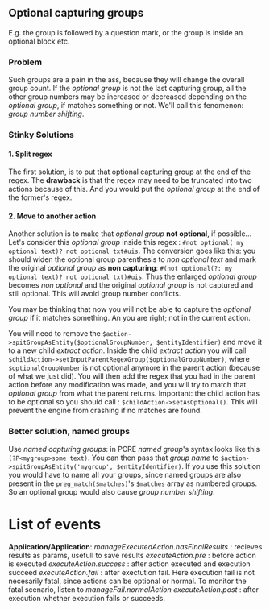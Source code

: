 ## Optional capturing groups
E.g. the group is followed by a question mark, or the group is inside an optional block etc.

### Problem
Such groups are a pain in the ass, because they will change the overall group count. If the _optional group_ is not the last capturing group, all the other group numbers may be increased or decreased depending on the _optional group_, if matches something or not. We'll call this fenomenon: _group number shifting_.

### Stinky Solutions
#### 1. Split regex
The first solution, is to put that optional capturing group at the end of the regex. The __drawback__ is that the regex may need to be truncated into two actions because of this. And you would put the _optional group_ at the end of the former's regex.

#### 2. Move to another action
Another solution is to make that _optional group_ __not optional__, if possible...
Let's consider this _optional group_ inside this regex : `#not optional( my optional text)? not optional txt#uis`.
The conversion goes like this: you should widen the optional group parenthesis to _non optional text_ and mark the original _optional group_ as __non capturing__: `#(not optional(?: my optional text)? not optional txt)#uis`. Thus the enlarged _optional group_ becomes _non optional_ and the original _optional group_ is not captured and still optional. This will avoid group number conflicts.

You may be thinking that now you will not be able to capture the _optional group_ if it matches something. An you are right; not in the current action.
 
You will need to remove the `$action->spitGroupAsEntity($optionalGroupNumber, $entityIdentifier)` and move it to a new child _extract action_. Inside the child _extract action_ you will call `$childAction->setInputParentRegexGroup($optionalGroupNumber)`, where `$optionalGroupNumber` is not optional anymore in the parent action (because of what we just did). 
You will then add the regex that you had in the parent action before any modification was made, and you will try to match that _optional group_ from what the parent returns.
Important: the child action has to be optional so you should call : `$childAction->setAsOptional()`. This will prevent the engine from crashing if no matches are found.

### Better solution, named groups
Use _named capturing groups_: in PCRE _named group_'s syntax looks like this `(?P<mygroup>some text)`. You can then pass that _group name_ to `$action->spitGroupAsEntity('mygroup', $entityIdentifier)`. If you use this solution you would have to name all your groups, since named groups are also present in the `preg_match($matches)`'s `$matches` array as numbered groups. So an optional group would also cause _group number shifting_.


# List of events

__Application/Application__:
_manageExecutedAction.hasFinalResults_ : recieves results as params, usefull to save results
_executeAction.pre_ : before action is executed
_executeAction.success_ : after action executed and execution succeed
_executeAction.fail_ : after exectution fail. Here execution fail is not necesarily fatal, since actions can be optional or normal. To monitor the fatal scenario, listen to _manageFail.normalAction_
_executeAction.post_ : after execution whether execution fails or succeeds.

